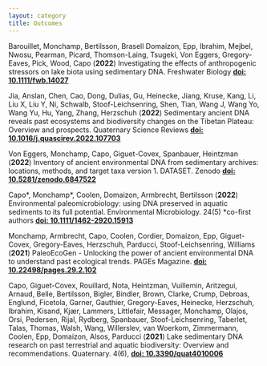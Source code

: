 ```yaml
---
layout: category
title: Outcomes
---
```


<div class="intro">

<p>Barouillet, Monchamp, Bertilsson, Brasell Domaizon, Epp, Ibrahim, Mejbel, Nwosu, Pearman, Picard, Thomson-Laing, Tsugeki, Von Eggers, Gregory-Eaves, Pick, Wood, Capo (<b>2022</b>) Investigating the effects of anthropogenic stressors on lake biota using sedimentary DNA. Freshwater Biology <a href="https://doi.org/10.1111/fwb.14027" target="_blank"><b>doi: 10.1111/fwb.14027</b></a></p>

  
<p>Jia, Anslan, Chen, Cao, Dong, Dulias, Gu, Heinecke, Jiang, Kruse, Kang, Li, Liu X, Liu Y, Ni, Schwalb, Stoof-Leichsenring, Shen, Tian, Wang J, Wang Yo, Wang Yu, Hu, Yang, Zhang, Herzschuh (<b>2022</b>) Sedimentary ancient DNA reveals past ecosystems and biodiversity changes on the Tibetan Plateau: Overview and prospects. Quaternary Science Reviews <a href="https://doi.org/10.1016/j.quascirev.2022.107703" target="_blank"><b>doi: 10.1016/j.quascirev.2022.107703</b></a></p>
  
<p>Von Eggers, Monchamp, Capo, Giguet-Covex, Spanbauer, Heintzman (<b>2022</b>) Inventory of ancient environmental DNA from sedimentary archives: locations, methods, and target taxa version 1. DATASET. Zenodo <a href="https://doi.org/10.5281/zenodo.6847522" target="_blank"><b>doi: 10.5281/zenodo.6847522</b></a></p>
  
<p>Capo*, Monchamp*, Coolen, Domaizon, Armbrecht, Bertilsson (<b>2022</b>) Environmental paleomicrobiology: using DNA preserved in aquatic sediments to its full potential. Environmental Microbiology. 24(5) *co-first authors <a href="https://sfamjournals.onlinelibrary.wiley.com/doi/10.1111/1462-2920.15913" target="_blank"><b>doi: 10.1111/1462-2920.15913</b></a> </p>
  
<div class="intro">
<p>Monchamp, Armbrecht, Capo, Coolen, Cordier, Domaizon, Epp, Giguet-Covex, Gregory-Eaves, Herzschuh, Parducci, Stoof-Leichsenring, Williams (<b>2021</b>) PaleoEcoGen - Unlocking the power of ancient environmental DNA to understand past ecological trends. PAGEs Magazine. <a href="https://pastglobalchanges.org/publications/pages-magazines/pages-magazine/128666" target="_blank"><b>doi: 10.22498/pages.29.2.102</b></a>  </p>

<p>Capo, Giguet-Covex, Rouillard, Nota, Heintzman, Vuillemin, Aritzegui, Arnaud, Belle, Bertilsson, Bigler, Bindler, Brown, Clarke, Crump, Debroas, Englund, Ficetola, Garner, Gauthier, Gregory-Eaves, Heinecke, Herzschuh, Ibrahim, Kisand, Kjær, Lammers, Littlefair, Messager, Monchamp, Olajos, Orsi, Pedersen, Rijal, Rydberg, Spanbauer, Stoof-Leichsenring, Taberlet, Talas, Thomas, Walsh, Wang, Willerslev, van Woerkom, Zimmermann, Coolen, Epp, Domaizon, Alsos, Parducci (<b>2021</b>) Lake sedimentary DNA research on past terrestrial and aquatic biodiversity: Overview and recommendations. Quaternary. 4(6), <a href="https://www.mdpi.com/2571-550X/4/1/6" target="_blank"><b>doi: 10.3390/quat4010006</b></a></p>
</div>

